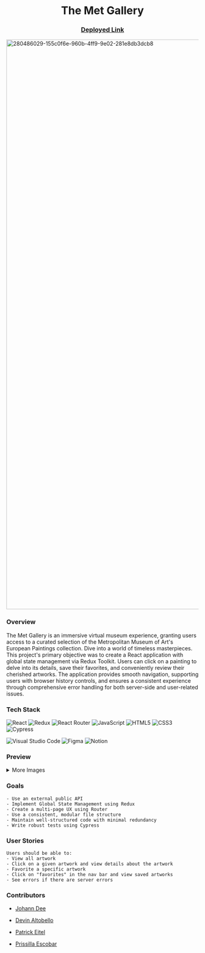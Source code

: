 <div align="center">

# The Met Gallery

### [Deployed Link](https://stretch-tech-jd.vercel.app/)

</div>

<img width="1494" alt="280486029-155c0f6e-960b-4ff9-9e02-281e8db3dcb8" src="https://github.com/joh-ann/stretch-tech/assets/126308696/105b691f-d21a-4452-ae2f-a2b4c3cf431e">

### Overview
The Met Gallery is an immersive virtual museum experience, granting users access to a curated selection of the Metropolitan Museum of Art's European Paintings collection. Dive into a world of timeless masterpieces. This project's primary objective was to create a React application with global state management via Redux Toolkit. Users can click on a painting to delve into its details, save their favorites, and conveniently review their cherished artworks. The application provides smooth navigation, supporting users with browser history controls, and ensures a consistent experience through comprehensive error handling for both server-side and user-related issues.

### Tech Stack
![React](https://img.shields.io/badge/react-%2320232a.svg?style=for-the-badge&logo=react&logoColor=%2361DAFB)
![Redux](https://img.shields.io/badge/Redux-764ABC.svg?style=for-the-badge&logo=Redux&logoColor=white)
![React Router](https://img.shields.io/badge/React_Router-CA4245?style=for-the-badge&logo=react-router&logoColor=white)
![JavaScript](https://img.shields.io/badge/javascript-%23323330.svg?style=for-the-badge&logo=javascript&logoColor=%23F7DF1E)
![HTML5](https://img.shields.io/badge/html5-%23E34F26.svg?style=for-the-badge&logo=html5&logoColor=white) 
![CSS3](https://img.shields.io/badge/css3-%231572B6.svg?style=for-the-badge&logo=css3&logoColor=white)
![Cypress](https://img.shields.io/badge/-cypress-%23E5E5E5?style=for-the-badge&logo=cypress&logoColor=058a5e)

![Visual Studio Code](https://img.shields.io/badge/Visual%20Studio%20Code-0078d7.svg?style=for-the-badge&logo=visual-studio-code&logoColor=white)
![Figma](https://img.shields.io/badge/figma-%23F24E1E.svg?style=for-the-badge&logo=figma&logoColor=white)
![Notion](https://img.shields.io/badge/Notion-%23000000.svg?style=for-the-badge&logo=notion&logoColor=white)

### Preview
<details>
  <summary>More Images</summary>
 
<img width="800" alt="Screenshot 2023-11-04 at 11 44 10" src="https://github.com/daltobello/stretch-tech/assets/126308696/1ead3a49-98f5-41a0-be78-ab5a6f08e0a0">

<img width="800" alt="Screenshot 2023-11-04 at 12 04 28" src="https://github.com/daltobello/stretch-tech/assets/126308696/849d1291-010f-4df6-bf0b-c16f0bf585a4">

</details>

### Goals
```
- Use an external public API
- Implement Global State Management using Redux
- Create a multi-page UX using Router
- Use a consistent, modular file structure
- Maintain well-structured code with minimal redundancy
- Write robust tests using Cypress
```

### User Stories
```
Users should be able to:
- View all artwork
- Click on a given artwork and view details about the artwork
- Favorite a specific artwork
- Click on "favorites" in the nav bar and view saved artworks
- See errors if there are server errors
```

### Contributors

- [Johann Dee](https://linkedin.com//in/johanndee)
  
- [Devin Altobello](https://www.linkedin.com/in/devin-altobello-2100036b/)
  
- [Patrick Eitel](https://www.linkedin.com/in/patrick-eitel/)
  
- [Prissilla Escobar](https://www.linkedin.com/in/prissilla-escobar/)




